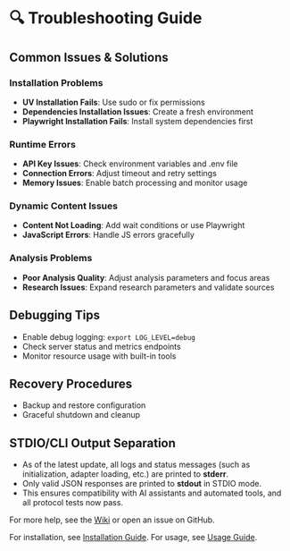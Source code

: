 # 🔍 Troubleshooting Guide

## Common Issues & Solutions

### Installation Problems
- **UV Installation Fails**: Use sudo or fix permissions
- **Dependencies Installation Issues**: Create a fresh environment
- **Playwright Installation Fails**: Install system dependencies first

### Runtime Errors
- **API Key Issues**: Check environment variables and .env file
- **Connection Errors**: Adjust timeout and retry settings
- **Memory Issues**: Enable batch processing and monitor usage

### Dynamic Content Issues
- **Content Not Loading**: Add wait conditions or use Playwright
- **JavaScript Errors**: Handle JS errors gracefully

### Analysis Problems
- **Poor Analysis Quality**: Adjust analysis parameters and focus areas
- **Research Issues**: Expand research parameters and validate sources

## Debugging Tips
- Enable debug logging: `export LOG_LEVEL=debug`
- Check server status and metrics endpoints
- Monitor resource usage with built-in tools

## Recovery Procedures
- Backup and restore configuration
- Graceful shutdown and cleanup

## STDIO/CLI Output Separation

- As of the latest update, all logs and status messages (such as initialization, adapter loading, etc.) are printed to **stderr**.
- Only valid JSON responses are printed to **stdout** in STDIO mode.
- This ensures compatibility with AI assistants and automated tools, and all protocol tests now pass.

For more help, see the [Wiki](https://github.com/thukabjj/Agentic-web-scraper/wiki) or open an issue on GitHub.

For installation, see [Installation Guide](installation.md). For usage, see [Usage Guide](usage.md).
